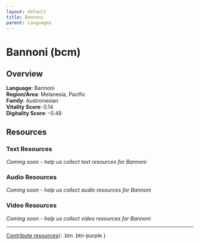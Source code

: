 ```yaml
---
layout: default
title: Bannoni
parent: Languages
---
```


# Bannoni (bcm)

## Overview

**Language**: Bannoni  
**Region/Area**: Melanesia, Pacific  
**Family**: Austronesian  
**Vitality Score**: 0.14  
**Digitality Score**: -0.48  

## Resources

### Text Resources
*Coming soon - help us collect text resources for Bannoni*

### Audio Resources
*Coming soon - help us collect audio resources for Bannoni*

### Video Resources
*Coming soon - help us collect video resources for Bannoni*

---

[Contribute resources](https://fairtrain.github.io/){: .btn .btn-purple }
